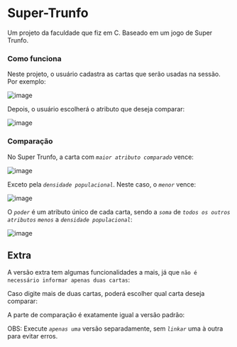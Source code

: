# Super-Trunfo

Um projeto da faculdade que fiz em C. Baseado em um jogo de Super Trunfo.

### Como funciona

Neste projeto, o usuário cadastra as cartas que serão usadas na sessão. Por exemplo:

![image](https://github.com/user-attachments/assets/f9564438-9ca8-4411-a893-5614d0df7ab6)

Depois, o usuário escolherá o atributo que deseja comparar:

![image](https://github.com/user-attachments/assets/aa9e431a-9b14-4cfc-bbcf-d37ce327abd3)

### Comparação

No Super Trunfo, a carta com *`maior atributo comparado`* vence:

![image](https://github.com/user-attachments/assets/34d24598-b338-4b95-be5f-818f7fc3ccbd)

Exceto pela *`densidade populacional`*. Neste caso, o *`menor`* vence:

![image](https://github.com/user-attachments/assets/e62e40b6-7351-4f93-9e2f-0ad6d48ef000)

O *`poder`* é um atributo único de cada carta, sendo a *`soma`* de *`todos os outros atributos`* *`menos`* a *`densidade populacional`*:

![image](https://github.com/user-attachments/assets/415a0a68-d27c-4992-87ad-2341a58ba9d9)

## Extra

A versão extra tem algumas funcionalidades a mais, já que `não é necessário informar apenas duas cartas`:



Caso digite mais de duas cartas, poderá escolher qual carta deseja comparar:



A parte de comparação é exatamente igual a versão padrão:


OBS: Execute *`apenas uma`* versão separadamente, sem *`linkar`* uma à outra para evitar erros.

